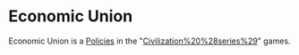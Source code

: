 # Economic Union

Economic Union is a [Policies](policy) in the "[Civilization%20%28series%29](Civilization)" games.